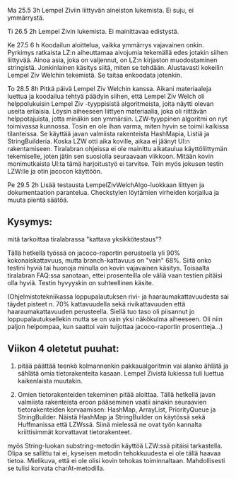 Ma 25.5 3h Lempel Ziviin liittyvän aineiston lukemista. Ei suju, ei ymmärrystä.

Ti 26.5 2h Lempel Zivin lukemista. Ei mainittavaa edistystä.

Ke 27.5 6 h Koodailun aloittelua, vaikka ymmärrys vajavainen onkin. Pyrkimys ratkaista LZ:n aiheuttamaa aivojumia tekemällä edes jotakin siihen liittyvää. Ainoa asia, joka on valjennut, on LZ:n kirjaston muodostaminen stringistä. Jonkinlainen käsitys siitä, miten se tehdään. Alustavasti kokeilin Lempel Ziv Welchin tekemistä. Se taitaa enkoodata jotenkin.

To 28.5 8h Pitkä päivä Lempel Ziv Welchin kanssa. Aikani materiaaleja luettua ja koodailua tehtyä päädyin siihen, että Lempel Ziv Welch oli helppolukuisin Lempel Ziv -tyyppisistä algoritmeista, joita näytti olevan useita erilaisia. Löysin aiheeseen liittyen materiaalia, joka oli riittävän helppotajuista, jotta minäkin sen ymmärsin. LZW-tyyppinen algoritmi on nyt toimivassa kunnossa. Tosin en ole ihan varma, miten hyvin se toimii kaikissa tilanteissa. Se käyttää javan valmiista rakenteista HashMapia, Listiä ja StringBuilderia.  Koska LZW otti aika koville, aikaa ei jäänyt UI:n rakentamiseen. Tiralabran ohjeissa ei ole mainittu aikataulua käyttöliittymän tekemiselle, joten jätin sen suosiolla seuraavaan viikkoon. Mitään kovin monimutkaista UI:ta tämä harjoitustyö ei tarvitse. Tein myös jokusen testin LZW:lle ja otin jacocon käyttöön. 

Pe 29.5 2h Lisää testausta LempelZivWelchAlgo-luokkaan liittyen ja dokumentaation parantelua. Checkstylen löytämien virheiden korjailua ja muuta pientä säätöä.

## Kysymys: 

mitä tarkoittaa tiralabrassa "kattava yksikkötestaus"? 

Tällä hetkellä työssä on jacoco-raportin perusteella yli 90% kokonaiskattavuus, mutta branch-kattavuus on "vain" 68%. Siitä onko testini hyviä tai huonoja minulla on kovin vajavainen käsitys. Toisaalta tiralabran FAQ:ssa sanotaan, ettei prosenteilla ole väliä vaan testien pitäisi olla hyviä. Testin hyvyyskin on suhteellinen käsite.

(Ohjelmistotekniikassa loppupalautuksen rivi- ja haaraumakattavuudesta sai täydet pisteet n. 70% kattavuudella sekä rivikattavuuden että haaraumakattavuuden perusteella. Siellä tuo taso oli piisannut jo loppupalautuksellekin mutta se on vain yksi näkökulma aiheeseen. Oli niin paljon helpompaa, kun saattoi vain tuijottaa jacoco-raportin prosentteja...)

## Viikon 4 oletetut puuhat:

1. pitää päättää teenkö kolmannenkin pakkaualgoritmin vai alanko ählätä ja sählätä omia tietorakenteita kasaan. Lempel Zivistä lukiessa tuli luettua kaikenlaista muutakin.

2. Omien tietorakenteiden tekeminen pitää aloittaa. Tällä hetkellä javan valmiista rakenteista eroon pääseminen vaatii ainakin seuraavien tietorakenteiden korvaamisen: HashMap, ArrayList, PriorityQueue ja StringBuilder.  Näistä HashMap ja StringBuilder on käytössä sekä Huffmanissa että LZWssä. Siinä mielessä ne ovat työn kannalta kriittisimmät korvattavat tietorakenteet.

myös String-luokan substring-metodin käyttöä LZW:ssä pitäisi tarkastella. Olipa se sallittu tai ei, kyseisen metodin tehokkuudesta ei ole tällä haavaa tietoa. Mielikuva, että ei ole olisi kovin tehokas toiminnaltaan. Mahdollisesti se tulisi korvata charAt-metodilla.




